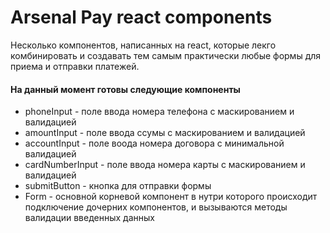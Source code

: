 # Arsenal Pay react components

Несколько компонентов, написанных на react, которые лекго комбинировать и создавать тем самым практически любые формы для приема и отправки платежей.

#### На данный момент готовы следующие компоненты
  - phoneInput - поле ввода номера телефона с маскированием и валидацией
  - amountInput - поле ввода ссумы с маскированием и валидацией
  - accountInput - поле воода номера договора с минимальной валидацией
  - cardNumberInput - поле ввода номера карты с маскированием и валидацией
  - submitButton - кнопка для отправки формы
  - Form - основной корневой компонент в нутри которого происходит подключение
  дочерних компонентов, и вызываются методы валидации введенных данных

